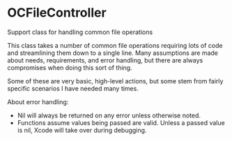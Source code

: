 OCFileController
================

Support class for handling common file operations

This class takes a number of common file operations requiring lots of code and
 streamlining them down to a single line. Many assumptions are made about needs,
 requirements, and error handling, but there are always compromises when doing
 this sort of thing.

 Some of these are very basic, high-level actions, but some stem from fairly specific
 scenarios I have needed many times.

 About error handling:
 * Nil will always be returned on any error unless otherwise noted.
 * Functions assume values being passed are valid. Unless a passed value is nil, Xcode will take over during debugging.